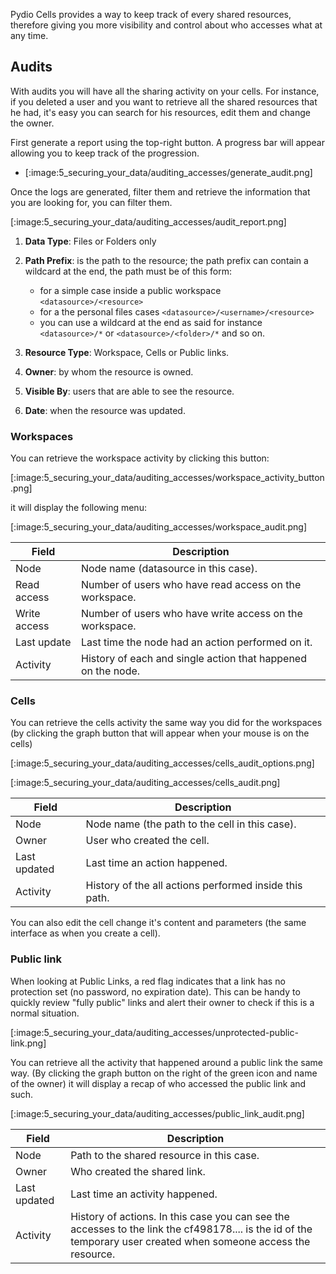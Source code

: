 Pydio Cells provides a way to keep track of every shared resources, therefore giving you more visibility and control about who accesses what at any time.

## Audits

With audits you will have all the sharing activity on your cells.
For instance, if you deleted a user and you want to retrieve all the shared resources that he had, it's easy you can search for his resources, edit them and change the owner.

First generate a report using the top-right button. A progress bar will appear allowing you to keep track of the progression.

* [:image:5_securing_your_data/auditing_accesses/generate_audit.png]

Once the logs are generated, filter them and retrieve the information that you are looking for, you can filter them.

[:image:5_securing_your_data/auditing_accesses/audit_report.png]

1. **Data Type**: Files or Folders only

2. **Path Prefix**: is the path to the resource; the path prefix can contain a wildcard at the end, the path must be of this form:
   - for a simple case inside a public workspace `<datasource>/<resource>`
   - for a the personal files cases `<datasource>/<username>/<resource>`
   - you can use a wildcard at the end as said for instance `<datasource>/*` or `<datasource>/<folder>/*` and so on.

3. **Resource Type**: Workspace, Cells or Public links.

4. **Owner**: by whom the resource is owned.

5. **Visible By**: users that are able to see the resource.

6. **Date**: when the resource was updated.

### Workspaces

You can retrieve the workspace activity by clicking this button:

[:image:5_securing_your_data/auditing_accesses/workspace_activity_button.png]

it will display the following menu:

[:image:5_securing_your_data/auditing_accesses/workspace_audit.png]

| Field  |  Description  |
|---|----|
|Node|Node name (datasource in this case).|
|Read access|Number of users who have read access on the workspace.|
|Write access|Number of users who have write access on the workspace.|
|Last update| Last time the node had an action performed on it.|
|Activity|History of each and single action that happened on the node.|

### Cells

You can retrieve the cells activity the same way you did for the workspaces (by clicking the graph button that will appear when your mouse is on the cells)

[:image:5_securing_your_data/auditing_accesses/cells_audit_options.png]

[:image:5_securing_your_data/auditing_accesses/cells_audit.png]

| Field  |  Description  |
|---|----|
|Node|Node name (the path to the cell in this case).|
|Owner|User who created the cell.|
|Last updated|Last time an action happened.|
|Activity|History of the all actions performed inside this path.|

You can also edit the cell change it's content and parameters (the same interface as when you create a cell).

### Public link

When looking at Public Links, a red flag indicates that a link has no protection set (no password, no expiration date). This can be handy to quickly review "fully public" links and alert their owner to check if this is a normal situation.

[:image:5_securing_your_data/auditing_accesses/unprotected-public-link.png]

You can retrieve all the activity that happened around a public link the same way.
(By clicking the graph button on the right of the green icon and name of the owner)
it will display a recap of who accessed the public link and such.

[:image:5_securing_your_data/auditing_accesses/public_link_audit.png]

| Field  |  Description  |
|---|----|
|Node|Path to the shared resource in this case.|
|Owner|Who created the shared link.|
|Last updated|Last time an activity happened.|
|Activity|History of actions. In this case you can see the accesses to the link the cf498178.... is the id of the temporary user created when someone access the resource.|
